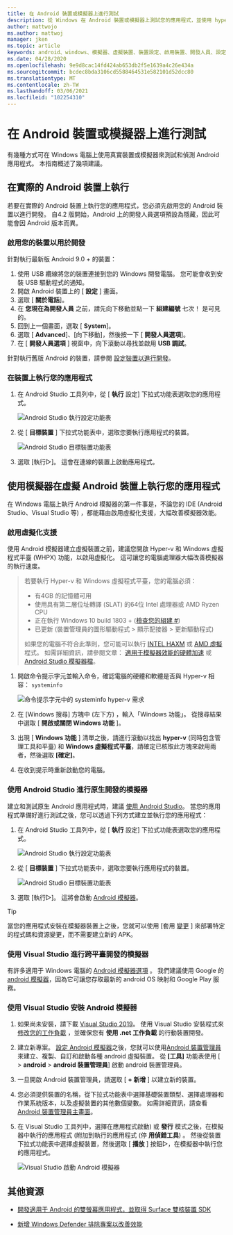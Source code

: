 ```yaml
---
title: 在 Android 裝置或模擬器上進行測試
description: 從 Windows 在 Android 裝置或模擬器上測試您的應用程式，並使用 hyper-v 和 Windows 虛擬程式平臺 (WHPX) 來啟用虛擬化。
author: mattwojo
ms.author: mattwoj
manager: jken
ms.topic: article
keywords: android、windows、模擬器、虛擬裝置、裝置設定、啟用裝置、開發人員、設定、虛擬化、visual studio、hyper-v、intel、haxm、amd、Windows 程式管理平臺、WHPX
ms.date: 04/28/2020
ms.openlocfilehash: 9e9d8cac14fd424ab653db2f5e1639a4c26e434a
ms.sourcegitcommit: bcdec8bda3106cd5588464531e582101d52dcc80
ms.translationtype: MT
ms.contentlocale: zh-TW
ms.lasthandoff: 03/06/2021
ms.locfileid: "102254310"
---
```

# <a name="test-on-an-android-device-or-emulator"></a>在 Android 裝置或模擬器上進行測試

有幾種方式可在 Windows 電腦上使用真實裝置或模擬器來測試和偵測 Android 應用程式。 本指南概述了幾項建議。

## <a name="run-on-a-real-android-device"></a>在實際的 Android 裝置上執行

若要在實際的 Android 裝置上執行您的應用程式，您必須先啟用您的 Android 裝置以進行開發。 自4.2 版開始，Android 上的開發人員選項預設為隱藏，因此可能會因 Android 版本而異。

### <a name="enable-your-device-for-development"></a>啟用您的裝置以用於開發

針對執行最新版 Android 9.0 + 的裝置：

1. 使用 USB 纜線將您的裝置連接到您的 Windows 開發電腦。 您可能會收到安裝 USB 驅動程式的通知。
2. 開啟 Android 裝置上的 [ **設定** ] 畫面。
3. 選取 [ **關於電話**]。
4. 在 **您現在為開發人員** 之前，請先向下移動並點一下 **組建編號** 七次！ 是可見的。
5. 回到上一個畫面，選取 [ **System**]。
6. 選取 [ **Advanced**]、[向下移動]，然後按一下 [ **開發人員選項**]。
7. 在 [ **開發人員選項** ] 視窗中，向下滾動以尋找並啟用 **USB 調試**。

針對執行舊版 Android 的裝置，請參閱 [設定裝置以進行開發](/xamarin/android/get-started/installation/set-up-device-for-development)。

### <a name="run-your-app-on-the-device"></a>在裝置上執行您的應用程式

1. 在 Android Studio 工具列中，從 [ **執行** 設定] 下拉式功能表選取您的應用程式。

    ![Android Studio 執行設定功能表](../images/android-run-config-menu.png)

2. 從 [ **目標裝置** ] 下拉式功能表中，選取您要執行應用程式的裝置。

    ![Android Studio 目標裝置功能表](../images/android-target-device-menu.png)

3. 選取 [執行▷]。 這會在連線的裝置上啟動應用程式。

## <a name="run-your-app-on-a-virtual-android-device-using-an-emulator"></a>使用模擬器在虛擬 Android 裝置上執行您的應用程式

在 Windows 電腦上執行 Android 模擬器的第一件事是，不論您的 IDE (Android Studio、Visual Studio 等) ，都能藉由啟用虛擬化支援，大幅改善模擬器效能。

### <a name="enable-virtualization-support"></a>啟用虛擬化支援

使用 Android 模擬器建立虛擬裝置之前，建議您開啟 Hyper-v 和 Windows 虛擬程式平臺 (WHPX) 功能，以啟用虛擬化。 這可讓您的電腦處理器大幅改善模擬器的執行速度。

> 若要執行 Hyper-v 和 Windows 虛擬程式平臺，您的電腦必須：
>
> * 有4GB 的記憶體可用
> * 使用具有第二層位址轉譯 (SLAT) 的64位 Intel 處理器或 AMD Ryzen CPU
> * 正在執行 Windows 10 build 1803 + ([檢查您的組建 #](ms-settings:about)) 
> * 已更新 (裝置管理員的圖形驅動程式 > 顯示配接器 > 更新驅動程式) 
>
> 如果您的電腦不符合此準則，您可能可以執行 [INTEL HAXM](https://github.com/intel/haxm/wiki/Installation-Instructions-on-Windows) 或 [AMD 虛擬](https://github.com/google/android-emulator-hypervisor-driver-for-amd-processors)程式。 如需詳細資訊，請參閱文章： [適用于模擬器效能的硬體加速](/xamarin/android/get-started/installation/android-emulator/hardware-acceleration) 或 [Android Studio 模擬器檔](https://developer.android.com/studio/run/emulator)。

1. 開啟命令提示字元並輸入命令，確認電腦的硬體和軟體是否與 Hyper-v 相容： `systeminfo`

    ![命令提示字元中的 systeminfo hyper-v 需求](../images/systeminfo.png)

2. 在 [Windows 搜尋] 方塊中 (左下方) ，輸入「Windows 功能」。 從搜尋結果中選取 [ **開啟或關閉 Windows 功能** ]。

3. 出現 [ **Windows 功能** ] 清單之後，請進行滾動以找出 **hyper-v** (同時包含管理工具和平臺) 和 **Windows 虛擬程式平臺**，請確定已核取此方塊來啟用兩者，然後選取 **[確定]**。

4. 在收到提示時重新啟動您的電腦。

### <a name="emulator-for-native-development-with-android-studio"></a>使用 Android Studio 進行原生開發的模擬器

建立和測試原生 Android 應用程式時，建議 [使用 Android Studio](./native-android.md)。 當您的應用程式準備好進行測試之後，您可以透過下列方式建立並執行您的應用程式：

1. 在 Android Studio 工具列中，從 [ **執行** 設定] 下拉式功能表選取您的應用程式。

    ![Android Studio 執行設定功能表](../images/android-run-config-menu.png)

2. 從 [ **目標裝置** ] 下拉式功能表中，選取您要執行應用程式的裝置。

    ![Android Studio 目標裝置功能表](../images/android-target-device-menu.png)

3. 選取 [執行▷]。 這將會啟動 [Android 模擬器](https://developer.android.com/studio/run/emulator)。

> [!TIP]
> 當您的應用程式安裝在模擬器裝置上之後，您就可以使用 [套用 [變更](https://developer.android.com/studio/run#apply-changes) ] 來部署特定的程式碼和資源變更，而不需要建立新的 APK。

### <a name="emulator-for-cross-platform-development-with-visual-studio"></a>使用 Visual Studio 進行跨平臺開發的模擬器

有許多適用于 Windows 電腦的 [Android 模擬器選項](https://www.androidauthority.com/best-android-emulators-for-pc-655308/) 。 我們建議使用 Google 的 [android 模擬器](https://developer.android.com/studio/run/emulator)，因為它可讓您存取最新的 android OS 映射和 Google Play 服務。

### <a name="install-android-emulator-with-visual-studio"></a>使用 Visual Studio 安裝 Android 模擬器

1. 如果尚未安裝，請下載 [Visual Studio 2019](https://visualstudio.microsoft.com/downloads/)。 使用 Visual Studio 安裝程式來 [修改您的工作負載](/visualstudio/install/modify-visual-studio?view=vs-2019#modify-workloads) ，並確保您有 **使用 .net 工作負載** 的行動裝置開發。

2. 建立新專案。 [設定 Android 模擬器](/xamarin/android/get-started/installation/android-emulator/)之後，您就可以使用[Android 裝置管理員](/xamarin/android/get-started/installation/android-emulator/device-manager?pivots=windows&tabs=windows#requirements)來建立、複製、自訂和啟動各種 android 虛擬裝置。 從 **[工具]** 功能表使用 [  >  **android**  >  **android 裝置管理員**] 啟動 android 裝置管理員。

3. 一旦開啟 Android 裝置管理員，請選取 [ **+ 新增** ] 以建立新的裝置。

4. 您必須提供裝置的名稱，從下拉式功能表中選擇基礎裝置類型、選擇處理器和作業系統版本，以及虛擬裝置的其他數個變數。 如需詳細資訊，請查看 [Android 裝置管理員主畫面](/xamarin/android/get-started/installation/android-emulator/device-manager?pivots=windows&tabs=windows#main-screen)。

5. 在 Visual Studio 工具列中，選擇在應用程式啟動) 或 **發行** 模式之後，在模擬器中執行的應用程式 (附加到執行的應用程式 (停 **用偵錯工具**) 。 然後從裝置下拉式功能表中選擇虛擬裝置，然後選取 [ **播放** ] 按鈕▷，在模擬器中執行您的應用程式。

    ![Visual Studio 啟動 Android 模擬器](../images/vs-target-device-menu.png)

## <a name="additional-resources"></a>其他資源

- [開發適用于 Android 的雙螢幕應用程式，並取得 Surface 雙核裝置 SDK](/dual-screen/android/)

- [新增 Windows Defender 排除專案以改善效能](defender-settings.md)